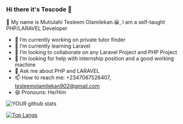 ### Hi there it's Tescode 👋

🌱 My name is Mutiulahi Tesleem Olamilekan.😀, I am a self-taught PHP/LARAVEL Developer

- 🔭 I’m currently working on private tutor finder
- 🌱 I’m currently learning Laravel
- 👯 I’m looking to collaborate on any Laravel Project and PHP Project 
- 🤔 I’m looking for help with internship position and a good working machine
- 💬 Ask me about PHP and LARAVEL 
- 📫 How to reach me: +2347067526407, tesleemolamilekan902@gmail.com
- 😄 Pronouns: He/Him

![YOUR github stats](https://github-readme-stats.vercel.app/api?username=mutiulahi)



[![Top Langs](https://github-readme-stats.vercel.app/api/top-langs/?username=mutiulahi&langs_count=6)](https://github.com/mutiulahi/github-readme-stats)
